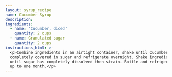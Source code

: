 ```yaml
---
layout: syrup_recipe
name: Cucumber Syrup
description:
ingredients:
  - name: 'Cucumber, diced'
    quantity: 2 cups
  - name: Granulated sugar
    quantity: 2 cups
instructions_html: >-
  <p>Combine ingredients in an airtight container, shake until cucumber is
  completely covered in sugar and refrigerate overnight. Shake ingredients again
  until sugar has completely dissolved then strain. Bottle and refrigerate for
  up to one month.</p>
---
```



